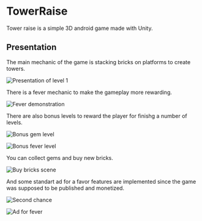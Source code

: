 # TowerRaise

Tower raise is a simple 3D android game made with Unity.

## Presentation

The main mechanic of the game is stacking bricks on platforms to create towers. 

![Presentation of level 1](https://media.giphy.com/media/McmHQK5gh42m6x2Pju/giphy.gif)
 
There is a fever mechanic to make the gameplay more rewarding.

![Fever demonstration](https://media.giphy.com/media/S3i1MoBHssHBeNSh5p/giphy.gif)

There are also bonus levels to reward the player for finishg a number of levels.

![Bonus gem level](https://media.giphy.com/media/JO3Wd2oVgJe6ZF8gmb/giphy.gif)

![Bonus fever level](https://media.giphy.com/media/JU5ZzzDw1doB5klj5V/giphy-downsized-large.gif)

You can collect gems and buy new bricks.

![Buy bricks scene](https://media.giphy.com/media/jruNIuQlxsqt2z7ioN/giphy.gif)

And some standart ad for a favor features are implemented since the game was supposed to be published and monetized.

![Second chance](https://media.giphy.com/media/YO5IJPZBpXyn9Tozn8/giphy.gif)

![Ad for fever](https://media.giphy.com/media/daCgJqkYne5zwwijmh/giphy.gif)
